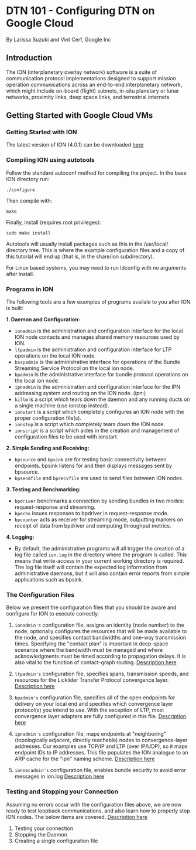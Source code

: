 # DTN 101 - Configuring DTN on Google Cloud
By Larissa Suzuki and Vint Cerf, Google Inc

## Introduction
The ION (interplanetary overlay network) software is a suite of communication protocol implementations designed to support mission operation communications across an end-to-end interplanetary network, which might include on-board (flight) subnets, in-situ planetary or lunar networks, proximity links, deep space links, and terrestrial internets.

## Getting Started with Google Cloud VMs



### Getting Started with  ION

The latest version of ION (4.0.1) can be downloaded [here](https://sourceforge.net/projects/ion-dtn/files/ion-open-source-4.0.1.tar.gz/download)

### Compiling ION using autotools

Follow the standard autoconf method for compiling the project. In the base ION directory run:

```
./configure
```
Then compile with:
```
make
````
Finally, install (requires root privileges):
```
sudo make install
```
Autotools will usually install packages such as this in the /usr/local/ directory tree. This is where the example configuration files and a copy of this tutorial will end up (that is, in the share/ion subdirectory).

For Linux based systems, you may need to run ldconfig with no arguments after install.

### Programs in ION

The following tools are a few examples of programs availale to you after ION is built:

**1. Daemon and Configuration:**
- `ionadmin` is the administration and configuration interface for the local ION node contacts and manages shared memory resources used by ION.
- `ltpadmin` is the administration and configuration interface for LTP operations on the local ION node.
- `bsspadmin` is the administrative interface for operations of the Bundle Streaming Service Protocol on the local ion node.
- `bpadmin` is the administrative interface for bundle protocol operations on the local ion node.
- `ipnadmin` is the administration and configuration interface for the IPN addressing system and routing on the ION node. (ipn:)
- `killm` is a script which tears down the daemon and any running ducts on a single machine (use ionstop instead).
- `ionstart` is a script which completely configures an ION node with the proper configuration file(s).
- `ionstop` is a script which completely tears down the ION node.
- `ionscript` is a script which aides in the creation and management of configuration files to be used with ionstart.

**2. Simple Sending and Receiving:**
- `bpsource` and `bpsink` are for testing basic connectivity between endpoints. bpsink listens for and then displays messages sent by bpsource.
- `bpsendfile` and `bprecvfile` are used to send files between ION nodes.

**3. Testing and Benchmarking:**
- `bpdriver` benchmarks a connection by sending bundles in two modes: request-response and streaming.
- `bpecho` issues responses to bpdriver in request-response mode.
- `bpcounter` acts as receiver for streaming mode, outputting markers on receipt of data from bpdriver and computing throughput metrics.

**4. Logging:**
- By default, the administrative programs will all trigger the creation of a log file called `ion.log` in the directory where the program is called. This means that write-access in your current working directory is required. The log file itself will contain the expected log information from administrative daemons, but it will also contain error reports from simple applications such as bpsink. 

### The Configuration Files

Below we present the configuration files that you should be aware and configure for ION to execute correctly. 

1. `ionadmin's` configuration file, assigns an identity (node number) to the node, optionally configures the resources that will be made available to the node, and specifies contact bandwidths and one-way transmission times. Specifying the "contact plan" is important in deep-space scenarios where the bandwidth must be managed and where acknowledgments must be timed according to propagation delays. It is also vital to the function of contact-graph routing. [Description here](IONconfig_file.md)

2. `ltpadmin's` configuration file, specifies spans, transmission speeds, and resources for the Licklider Transfer Protocol convergence layer. [Description here](LTPconfig_file.md)

3. `bpadmin's` configuration file, specifies all of the open endpoints for delivery on your local end and specifies which convergence layer protocol(s) you intend to use. With the exception of LTP, most convergence layer adapters are fully configured in this file. [Description here](BPconfig_file.md)

4. `ipnadmin's` configuration file, maps endpoints at "neighboring" (topologically adjacent, directly reachable) nodes to convergence-layer addresses. Our examples use TCP/IP and LTP (over IP/UDP), so it maps endpoint IDs to IP addresses. This file populates the ION analogue to an ARP cache for the "ipn" naming scheme. [Description here](IPNconfig_file.md)

5. `ionsecadmin's` configuration file, enables bundle security to avoid error messages in ion.log [Description here](IONSECconfig_file.md)

### Testing and Stopping your Connection
Assuming no errors occur with the configuration files above, we are now ready to test loopback communications, and also learn how to properly stop ION nodes. The below items are covered. [Description here](Testing_Stopping.md)

1. Testing your connection
2. Stopping the Daemon
3. Creating a single configuration file

